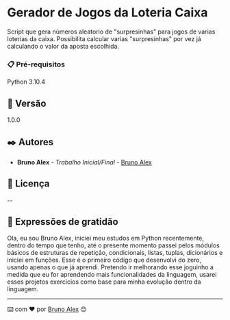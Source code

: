 # Gerador de  Jogos da Loteria Caixa

Script que gera números aleatorio de "surpresinhas" para jogos de varias loterias da caixa. Possibilita calcular varias
"surpresinhas" por vez já calculando o valor da aposta escolhida.

### 📋 Pré-requisitos

Python 3.10.4

## 📌 Versão

1.0.0

## ✒️ Autores

* **Bruno Alex** - *Trabalho Inicial/Final* - [Bruno Alex](https://github.com/brullex)


## 📄 Licença

--

## 🎁 Expressões de gratidão

Ola, eu sou Bruno Alex, iniciei meu estudos em Python recentemente, dentro do tempo que tenho, até o presente momento passei pelos módulos
básicos de estruturas de repetição, condicionais, listas, tuplas, dicionários e iniciei em funções.
Esse é o primeiro código que desenvolvi do zero, usando apenas o que já aprendi.
Pretendo ir melhorando esse joguinho a medida que eu for aprendendo mais funcionalidades da linguagem, usarei esses
projetos exercícios como base para minha evolução dentro da linguagem.


---
⌨️ com ❤️ por [Bruno Alex](https://gist.github.com/brullex) 😊
